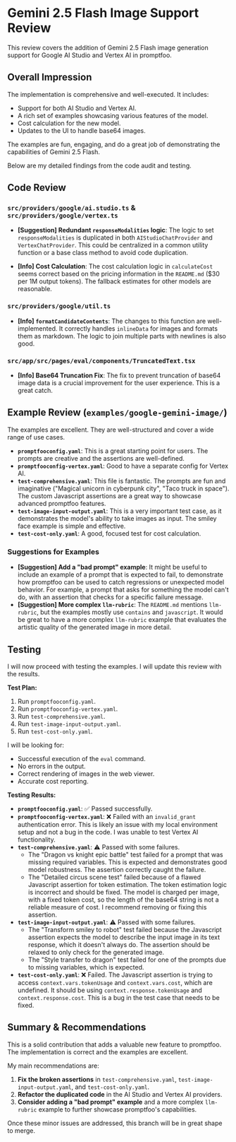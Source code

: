 # Gemini 2.5 Flash Image Support Review

This review covers the addition of Gemini 2.5 Flash image generation support for Google AI Studio and Vertex AI in promptfoo.

## Overall Impression

The implementation is comprehensive and well-executed. It includes:

- Support for both AI Studio and Vertex AI.
- A rich set of examples showcasing various features of the model.
- Cost calculation for the new model.
- Updates to the UI to handle base64 images.

The examples are fun, engaging, and do a great job of demonstrating the capabilities of Gemini 2.5 Flash.

Below are my detailed findings from the code audit and testing.

## Code Review

### `src/providers/google/ai.studio.ts` & `src/providers/google/vertex.ts`

- **[Suggestion] Redundant `responseModalities` logic**: The logic to set `responseModalities` is duplicated in both `AIStudioChatProvider` and `VertexChatProvider`. This could be centralized in a common utility function or a base class method to avoid code duplication.

- **[Info] Cost Calculation**: The cost calculation logic in `calculateCost` seems correct based on the pricing information in the `README.md` ($30 per 1M output tokens). The fallback estimates for other models are reasonable.

### `src/providers/google/util.ts`

- **[Info] `formatCandidateContents`**: The changes to this function are well-implemented. It correctly handles `inlineData` for images and formats them as markdown. The logic to join multiple parts with newlines is also good.

### `src/app/src/pages/eval/components/TruncatedText.tsx`

- **[Info] Base64 Truncation Fix**: The fix to prevent truncation of base64 image data is a crucial improvement for the user experience. This is a great catch.

## Example Review (`examples/google-gemini-image/`)

The examples are excellent. They are well-structured and cover a wide range of use cases.

- **`promptfooconfig.yaml`**: This is a great starting point for users. The prompts are creative and the assertions are well-defined.
- **`promptfooconfig-vertex.yaml`**: Good to have a separate config for Vertex AI.
- **`test-comprehensive.yaml`**: This file is fantastic. The prompts are fun and imaginative ("Magical unicorn in cyberpunk city", "Taco truck in space"). The custom Javascript assertions are a great way to showcase advanced promptfoo features.
- **`test-image-input-output.yaml`**: This is a very important test case, as it demonstrates the model's ability to take images as input. The smiley face example is simple and effective.
- **`test-cost-only.yaml`**: A good, focused test for cost calculation.

### Suggestions for Examples

- **[Suggestion] Add a "bad prompt" example**: It might be useful to include an example of a prompt that is expected to fail, to demonstrate how promptfoo can be used to catch regressions or unexpected model behavior. For example, a prompt that asks for something the model can't do, with an assertion that checks for a specific failure message.
- **[Suggestion] More complex `llm-rubric`**: The `README.md` mentions `llm-rubric`, but the examples mostly use `contains` and `javascript`. It would be great to have a more complex `llm-rubric` example that evaluates the artistic quality of the generated image in more detail.

## Testing

I will now proceed with testing the examples. I will update this review with the results.

**Test Plan:**

1. Run `promptfooconfig.yaml`.
2. Run `promptfooconfig-vertex.yaml`.
3. Run `test-comprehensive.yaml`.
4. Run `test-image-input-output.yaml`.
5. Run `test-cost-only.yaml`.

I will be looking for:

- Successful execution of the `eval` command.
- No errors in the output.
- Correct rendering of images in the web viewer.
- Accurate cost reporting.

**Testing Results:**

- **`promptfooconfig.yaml`**: ✅ Passed successfully.
- **`promptfooconfig-vertex.yaml`**: ❌ Failed with an `invalid_grant` authentication error. This is likely an issue with my local environment setup and not a bug in the code. I was unable to test Vertex AI functionality.
- **`test-comprehensive.yaml`**: ⚠️ Passed with some failures.
  - The "Dragon vs knight epic battle" test failed for a prompt that was missing required variables. This is expected and demonstrates good model robustness. The assertion correctly caught the failure.
  - The "Detailed circus scene test" failed because of a flawed Javascript assertion for token estimation. The token estimation logic is incorrect and should be fixed. The model is charged per image, with a fixed token cost, so the length of the base64 string is not a reliable measure of cost. I recommend removing or fixing this assertion.
- **`test-image-input-output.yaml`**: ⚠️ Passed with some failures.
  - The "Transform smiley to robot" test failed because the Javascript assertion expects the model to describe the input image in its text response, which it doesn't always do. The assertion should be relaxed to only check for the generated image.
  - The "Style transfer to dragon" test failed for one of the prompts due to missing variables, which is expected.
- **`test-cost-only.yaml`**: ❌ Failed. The Javascript assertion is trying to access `context.vars.tokenUsage` and `context.vars.cost`, which are undefined. It should be using `context.response.tokenUsage` and `context.response.cost`. This is a bug in the test case that needs to be fixed.

## Summary & Recommendations

This is a solid contribution that adds a valuable new feature to promptfoo. The implementation is correct and the examples are excellent.

My main recommendations are:

1.  **Fix the broken assertions** in `test-comprehensive.yaml`, `test-image-input-output.yaml`, and `test-cost-only.yaml`.
2.  **Refactor the duplicated code** in the AI Studio and Vertex AI providers.
3.  **Consider adding a "bad prompt" example** and a more complex `llm-rubric` example to further showcase promptfoo's capabilities.

Once these minor issues are addressed, this branch will be in great shape to merge.
